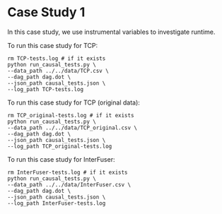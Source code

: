 # Case Study 1
In this case study, we use instrumental variables to investigate runtime.

To run this case study for TCP:
```
rm TCP-tests.log # if it exists
python run_causal_tests.py \
--data_path ../../data/TCP.csv \
--dag_path dag.dot \
--json_path causal_tests.json \
--log_path TCP-tests.log
```

To run this case study for TCP (original data):
```
rm TCP_original-tests.log # if it exists
python run_causal_tests.py \
--data_path ../../data/TCP_original.csv \
--dag_path dag.dot \
--json_path causal_tests.json \
--log_path TCP_original-tests.log
```

To run this case study for InterFuser:
```
rm InterFuser-tests.log # if it exists
python run_causal_tests.py \
--data_path ../../data/InterFuser.csv \
--dag_path dag.dot \
--json_path causal_tests.json \
--log_path InterFuser-tests.log
```

